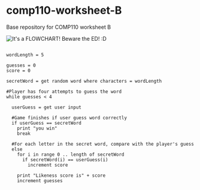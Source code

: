 # comp110-worksheet-B
Base repository for COMP110 worksheet B


![It's a FLOWCHART! Beware the ED! :D](https://github.com/TMGilchrist/comp110-worksheet-B/blob/master/Fallout%20minigame%20flowchart.png)


```

wordLength = 5

guesses = 0
score = 0

secretWord = get random word where characters = wordLength

#Player has four attempts to guess the word
while guesses < 4
	
  userGuess = get user input

  #Game finishes if user guess word correctly
  if userGuess == secretWord
    print "you win"
    break

  #For each letter in the secret word, compare with the player's guess	
  else
    for i in range 0 .. length of secretWord
      if secretWord(i) == userGuess(i)
        increment score

    print "Likeness score is" + score
    increment guesses
		
```
